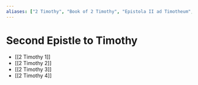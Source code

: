 ```yaml
---
aliases: ["2 Timothy", "Book of 2 Timothy", "Epistola II ad Timotheum", "Second Epistle of St. Paul to Timothy", "Second Epistle to Timothy", "Second Letter of Paul to Timothy", "Second Timothy", "Πρὸς Τιμόθεον Βʹ"]
---
```



# Second Epistle to Timothy
- [[2 Timothy 1]]
- [[2 Timothy 2]]
- [[2 Timothy 3]]
- [[2 Timothy 4]]

